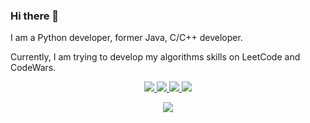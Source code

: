 ### Hi there 👋

I am a Python developer, former Java, C/C++ developer.

Currently, I am trying to develop my algorithms skills on LeetCode and CodeWars.

<p align="center">
  <a href="https://www.codewars.com/users/yurii_karabas">
    <img src="https://www.codewars.com/users/yurii_karabas/badges/micro"/>
  </a>
  <a href="https://leetcode.com/uriyyo/">
    <img src="https://lc.coding.gs/v1/uriyyo.svg">
    <img src="https://lc.coding.gs/v1/solved/uriyyo.svg">
    <img src="https://lc.coding.gs/v1/solved-rate/uriyyo.svg">
  </a>
</p>

<p align="center">
   <a href="https://github.com/uriyyo/coding-challenges">
      <img src="https://github-readme-stats.vercel.app/api/pin/?username=uriyyo&repo=coding-challenges"/>
   </a>
</p>
